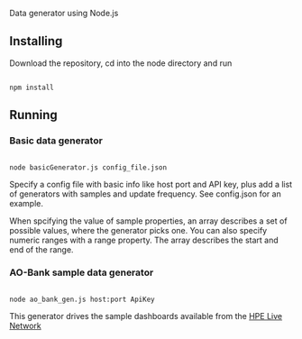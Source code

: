Data generator using Node.js
## Installing
Download the repository, cd into the node directory and run
<pre><code>
npm install
</code></pre>

## Running
### Basic data generator 
<pre><code>
node basicGenerator.js config_file.json
</code></pre>
Specify a config file with basic info like host port and API key, 
plus add a list of generators with samples and update frequency.
See config.json for an example.

When spcifying the value of sample properties, an array describes a set of possible values, where the generator picks one.
You can also specify numeric ranges with a range property. The array describes the start and end of the range.

### AO-Bank sample data generator 
<pre><code>
node ao_bank_gen.js host:port ApiKey 
</code></pre>
This generator drives the sample dashboards available from the 
[HPE Live Network](https://hpln.hpe.com/product/business-value-dashboard/content)


